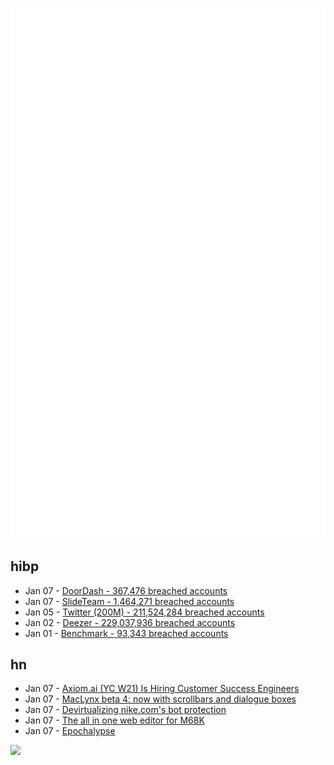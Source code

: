 ![Metrics](https://raw.githubusercontent.com/phixion/phixion/master/metrics.svg)

## hibp

<!--
for https://github.com/phixion/phixion/blob/main/.github/workflows/feeds.yml
-->
<!--START_SECTION:haveibeenpwnd-->
- Jan 07 - [DoorDash - 367,476 breached accounts](https://haveibeenpwned.com/PwnedWebsites#DoorDash)
- Jan 07 - [SlideTeam - 1,464,271 breached accounts](https://haveibeenpwned.com/PwnedWebsites#SlideTeam)
- Jan 05 - [Twitter (200M) - 211,524,284 breached accounts](https://haveibeenpwned.com/PwnedWebsites#Twitter200M)
- Jan 02 - [Deezer - 229,037,936 breached accounts](https://haveibeenpwned.com/PwnedWebsites#Deezer)
- Jan 01 - [Benchmark - 93,343 breached accounts](https://haveibeenpwned.com/PwnedWebsites#Benchmark)
<!--END_SECTION:haveibeenpwnd-->

## hn

<!--
for https://github.com/phixion/phixion/blob/main/.github/workflows/feeds.yml
-->
<!--START_SECTION:hn-->
- Jan 07 - [Axiom.ai (YC W21) Is Hiring Customer Success Engineers](https://www.ycombinator.com/companies/axiom-ai/jobs/c57IYuA-customer-success-engineer)
- Jan 07 - [MacLynx beta 4: now with scrollbars and dialogue boxes](http://oldvcr.blogspot.com/2023/01/maclynx-beta-4-now-with-scrollbars-and.html)
- Jan 07 - [Devirtualizing nike.com's bot protection](https://www.nullpt.rs/devirtualizing-nike-vm-1)
- Jan 07 - [The all in one web editor for M68K](https://asm-editor.specy.app/)
- Jan 07 - [Epochalypse](https://www.epochalypse.today/)
<!--END_SECTION:hn-->

<!--
for https://yhype.me
-->
![](https://hit.yhype.me/github/profile?user_id=13013670)
